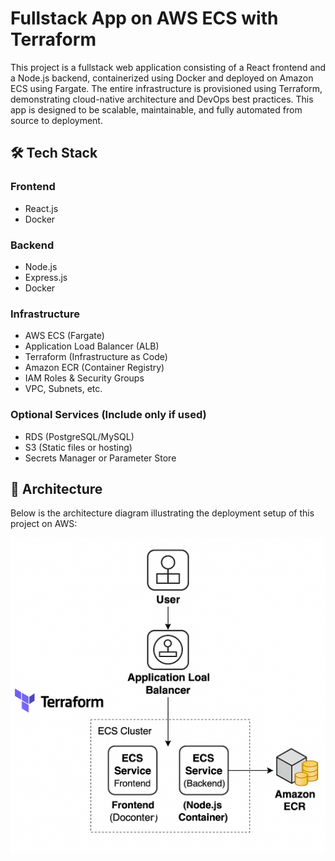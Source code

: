 # Fullstack App on AWS ECS with Terraform

This project is a fullstack web application consisting of a React frontend and a Node.js backend, containerized using Docker and deployed on Amazon ECS using Fargate. The entire infrastructure is provisioned using Terraform, demonstrating cloud-native architecture and DevOps best practices. This app is designed to be scalable, maintainable, and fully automated from source to deployment.

## 🛠️ Tech Stack

### Frontend
- React.js
- Docker

### Backend
- Node.js
- Express.js
- Docker

### Infrastructure
- AWS ECS (Fargate)
- Application Load Balancer (ALB)
- Terraform (Infrastructure as Code)
- Amazon ECR (Container Registry)
- IAM Roles & Security Groups
- VPC, Subnets, etc.

### Optional Services (Include only if used)
- RDS (PostgreSQL/MySQL)
- S3 (Static files or hosting)
- Secrets Manager or Parameter Store

## 🧭 Architecture

Below is the architecture diagram illustrating the deployment setup of this project on AWS:

![Architecture Diagram](./architecture.png)

